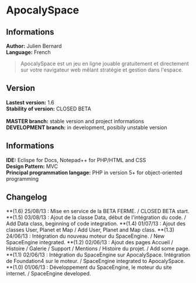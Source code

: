 # ApocalySpace

## Informations
**Author:** Julien Bernard<br>
**Language:** French

> ApocalySpace est un jeu en ligne jouable gratuitement et directement sur votre navigateur web mêlant stratégie et gestion dans l'espace.

## Version
**Lastest version:** 1.6<br>
**Stability of version:** CLOSED BETA<br>
<br>
**MASTER branch:** stable version and project informations<br>
**DEVELOPMENT branch:** in development, posibily unstable version<br>

## Informations
**IDE:** Eclispe for Docs, Notepad++ for PHP/HTML and CSS<br>
**Design Pattern:** MVC<br>
**Principal programmation langage:** PHP in version 5+ for object-oriented programming<br>

## Changelog
**(1.6) 25/08/13 : Mise en service de la BETA FERME. / CLOSED BETA start.
**(1.5) 03/08/13 : Ajout de la classe Data, début de l'intégration du code. / Add Data class, beginning of code integration.
**(1.4) 01/07/13 : Ajout des classes User, Planet et Map / Add User, Planet and Map class.
**(1.3) 24/06/13 : Intégration du nouveau moteur du SpaceEngine. / New SpaceEngine integrated.
**(1.2) 02/06/13 : Ajout des pages Accueil / Histoire / Galerie / Support / Mentions / Histoire du projet. / Add some page.
**(1.1) 02/06/13 : Intégration du SpaceEngine sur ApocalySpace. Intégration de Foundation4 sur le moteur. / SpaceEngine integrated to ApocalySpace.
**(1.0) 01/06/13 : Développement du SpaceEngine, le moteur du site internet. / SpaceEngine developed.
